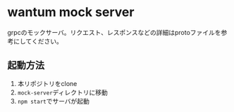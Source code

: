 # wantum mock server

grpcのモックサーバ。リクエスト、レスポンスなどの詳細はprotoファイルを参考にしてください。

## 起動方法
1. 本リポジトリをclone
2. `mock-server`ディレクトリに移動
3. `npm start`でサーバが起動